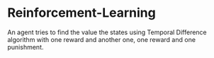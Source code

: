 # Reinforcement-Learning
An agent tries to find the value the states using Temporal Difference algorithm with one reward and another one, one reward and one punishment.
